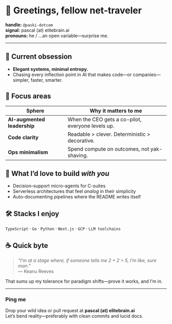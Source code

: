 # 👾  Greetings, fellow net-traveler

**handle:** `@paski-dotcom`  
**signal:** pascal (at) elitebrain.ai  
**pronouns:** he / …an open variable—surprise me.

---

## 🔭 Current obsession
- **Elegant systems, minimal entropy.**  
- Chasing every inflection point in AI that makes code—or companies—simpler, faster, smarter.

## 🧠 Focus areas
| Sphere | Why it matters to me |
|--------|----------------------|
| **AI-augmented leadership** | When the CEO gets a co-pilot, everyone levels up. |
| **Code clarity** |  Readable > clever.  Deterministic > decorative. |
| **Ops minimalism** |  Spend compute on outcomes, not yak-shaving. |

## 🤝 What I’d love to build *with you*
- Decision-support micro-agents for C-suites  
- Serverless architectures that feel *analog* in their simplicity  
- Auto-documenting pipelines where the README writes itself

## 🛠  Stacks I enjoy
`TypeScript` · `Go` · `Python` · `Next.js` · `GCP` · `LLM toolchains`

## ☕ Quick byte
> *“I’m at a stage where, if someone tells me 2 + 2 = 5, I’m like, sure man.”*  
> — Keanu Reeves

That sums up my tolerance for paradigm shifts—prove it works, and I’m in.

---

### Ping me
Drop your wild idea or pull request at **pascal (at) elitebrain.ai**  
Let’s bend reality—preferably with clean commits and lucid docs.
